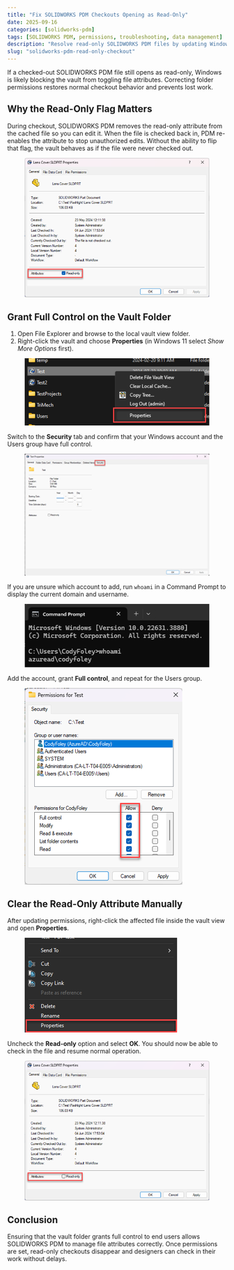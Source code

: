 ```yaml
---
title: "Fix SOLIDWORKS PDM Checkouts Opening as Read-Only"
date: 2025-09-16
categories: [solidworks-pdm]
tags: [SOLIDWORKS PDM, permissions, troubleshooting, data management]
description: "Resolve read-only SOLIDWORKS PDM files by updating Windows folder permissions and file flags."
slug: "solidworks-pdm-read-only-checkout"
---
```


<p>If a checked-out SOLIDWORKS PDM file still opens as read-only, Windows is likely blocking the vault from toggling file attributes. Correcting folder permissions restores normal checkout behavior and prevents lost work.</p>

<h2>Why the Read-Only Flag Matters</h2>

<p>During checkout, SOLIDWORKS PDM removes the read-only attribute from the cached file so you can edit it. When the file is checked back in, PDM re-enables the attribute to stop unauthorized edits. Without the ability to flip that flag, the vault behaves as if the file were never checked out.</p>

<figure>
  <img src="/assets/images/Read-only-check-box-Properties-window.png" alt="Windows file properties showing the read-only checkbox" />
</figure>

<h2>Grant Full Control on the Vault Folder</h2>

<ol>
  <li>Open File Explorer and browse to the local vault view folder.</li>
  <li>Right-click the vault and choose <strong>Properties</strong> (in Windows 11 select <em>Show More Options</em> first).</li>
</ol>

<figure>
  <img src="/assets/images/Right-Click-Properties.png" alt="Accessing vault view properties from the context menu" />
</figure>

<p>Switch to the <strong>Security</strong> tab and confirm that your Windows account and the Users group have full control.</p>

<figure>
  <img src="/assets/images/Security-Properties-Window.png" alt="Security tab of the vault folder properties" />
</figure>

<p>If you are unsure which account to add, run <code>whoami</code> in a Command Prompt to display the current domain and username.</p>

<figure>
  <img src="/assets/images/whoami-Command-Prompt.png" alt="Using the whoami command to identify the Windows user" />
</figure>

<p>Add the account, grant <strong>Full control</strong>, and repeat for the Users group.</p>

<figure>
  <img src="/assets/images/Full-Control-Security-Box.png" alt="Granting full control permissions on the vault folder" />
</figure>

<h2>Clear the Read-Only Attribute Manually</h2>

<p>After updating permissions, right-click the affected file inside the vault view and open <strong>Properties</strong>.</p>

<figure>
  <img src="/assets/images/File-Right-Click-Properties-1.png" alt="Opening file properties from the SOLIDWORKS PDM vault" />
</figure>

<p>Uncheck the <strong>Read-only</strong> option and select <strong>OK</strong>. You should now be able to check in the file and resume normal operation.</p>

<figure>
  <img src="/assets/images/File-Read-only-check-box-Properties-window.png" alt="Removing the read-only attribute from a file" />
</figure>

<h2>Conclusion</h2>

<p>Ensuring that the vault folder grants full control to end users allows SOLIDWORKS PDM to manage file attributes correctly. Once permissions are set, read-only checkouts disappear and designers can check in their work without delays.</p>
